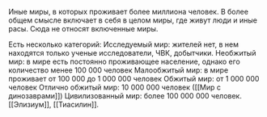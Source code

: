 Иные миры, в которых проживает более миллиона человек. В более общем смысле включает в себя в целом миры, где живут люди и иные расы. Сюда не относят включенные миры.

Есть несколько категорий:
Исследуемый мир: жителей нет, в нем находятся только ученые исследователи, ЧВК, добытчики.
Необжитый мир: в мире есть постоянно проживающее население, однако его количество менее 100 000 человек
Малообжитый мир: в мире проживает от 100 000 до 1 000 000 человек
Обжитый мир: от 1 000 000 человек
Отлично обжитый мир: 10 000 000 человек ([[Мир с динозаврами]])
Цивилизованный мир: более 100 000 000 человек. [[Элизиум]], [[Тиасилин]].